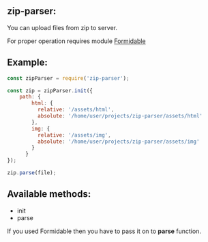## zip-parser:
You can upload files from zip to server.

For proper operation requires module [Formidable](https://github.com/felixge/node-formidable)

## Example:
```javascript
const zipParser = require('zip-parser');

const zip = zipParser.init({
    path: {
        html: {
          relative: '/assets/html',
          absolute: '/home/user/projects/zip-parser/assets/html'
        },
        img: {
          relative: '/assets/img',
          absolute: '/home/user/projects/zip-parser/assets/img'
        }
      }
});

zip.parse(file);
```

## Available methods:
- init
- parse

If you used Formidable then you have to pass it on to **parse** function.

